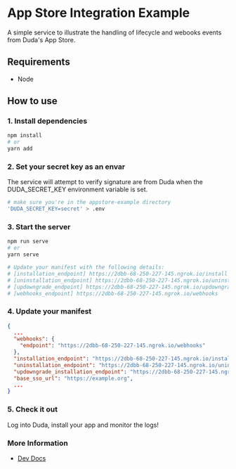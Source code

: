 # App Store Integration Example

A simple service to illustrate the handling of lifecycle and webooks events from Duda's App Store.

## Requirements

- Node

## How to use

### 1. Install dependencies

```bash
npm install
# or
yarn add
```

### 2. Set your secret key as an envar

The service will attempt to verify signature are from Duda when the DUDA_SECRET_KEY environment variable is set.

```bash
# make sure you're in the appstore-example directory 
'DUDA_SECRET_KEY=secret' > .env
```

### 3. Start the server

```bash
npm run serve
# or
yarn serve

# Update your manifest with the following details:
# [installation_endpoint] https://2dbb-68-250-227-145.ngrok.io/install
# [uninstallation_endpoint] https://2dbb-68-250-227-145.ngrok.io/uninstall
# [updowngrade_endpoint] https://2dbb-68-250-227-145.ngrok.io/updowngrade
# [webhooks_endpoint] https://2dbb-68-250-227-145.ngrok.io/webhooks
```

### 4. Update your manifest

```json
{
  ...
  "webhooks": {
    "endpoint": "https://2dbb-68-250-227-145.ngrok.io/webhooks"
  },
  "installation_endpoint": "https://2dbb-68-250-227-145.ngrok.io/install",
  "uninstallation_endpoint": "https://2dbb-68-250-227-145.ngrok.io/uninstall",
  "updowngrade_installation_endpoint": "https://2dbb-68-250-227-145.ngrok.io/updowngrade",
  "base_sso_url": "https://example.org",
  ...
}
```

### 5. Check it out

Log into Duda, install your app and monitor the logs!

### More Information

- [Dev Docs](https://developer.duda.co/docs/app-development)
